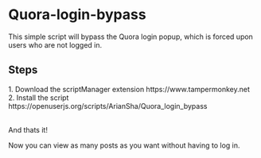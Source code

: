 # Quora-login-bypass
This simple script will bypass the Quora login popup, which is forced upon users who are not logged in.


<h2>Steps</h2>
1. Download the scriptManager extension https://www.tampermonkey.net </br>
2. Install the script https://openuserjs.org/scripts/ArianSha/Quora_login_bypass </br> <br>

And thats it!

Now you can view as many posts as you want without having to log in.

